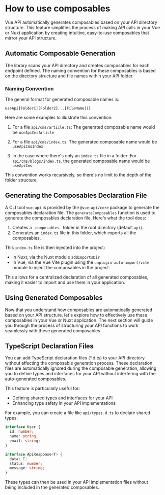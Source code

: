 # How to use composables

Vue API automatically generates composables based on your API directory structure. This feature simplifies the process of making API calls in your Vue or Nuxt application by creating intuitive, easy-to-use composables that mirror your API structure.

## Automatic Composable Generation

The library scans your API directory and creates composables for each endpoint defined. The naming convention for these composables is based on the directory structure and file names within your API folder.

### Naming Convention

The general format for generated composable names is:

`useApi[Folder1][Folder2]...[FileName]()`

Here are some examples to illustrate this convention:

1. For a file `api/cms/article.ts`:
   The generated composable name would be `useApiCmsArticle`

2. For a file `api/cms/index.ts`:
   The generated composable name would be `useApiCmsIndex`

3. In the case where there's only an `index.ts` file in a folder:
   For `api/cms/blogs/index.ts`, the generated composable name would be `useApiCms`

This convention works recursively, so there's no limit to the depth of the folder structure.

## Generating the Composables Declaration File

A CLI tool `vue-api` is provided by the `@vue-api/core` package to generate the composables declaration file. The `generateComposables` function is used to generate the composables declaration file. Here's what the tool does:

1. Creates a `_composables_` folder in the root directory (default `api`).
2. Generates an `index.ts` file in this folder, which exports all the composables.

This `index.ts` file is then injected into the project:
- In Nuxt, via the Nuxt module `addImportsDir`
- In Vue, via the Vue Vite plugin using the `unplugin-auto-import/vite` module to inject the composables in the project.

This allows for a centralized declaration of all generated composables, making it easier to import and use them in your application.


## Using Generated Composables

Now that you understand how composables are automatically generated based on your API structure, let's explore how to effectively use these composables in your Vue or Nuxt application. The next section will guide you through the process of structuring your API functions to work seamlessly with these generated composables.

## TypeScript Declaration Files

You can add TypeScript declaration files (*.d.ts) to your API directory without affecting the composable generation process. These declaration files are automatically ignored during the composable generation, allowing you to define types and interfaces for your API without interfering with the auto-generated composables.

This feature is particularly useful for:
- Defining shared types and interfaces for your API
- Enhancing type safety in your API implementations

For example, you can create a file like `api/types.d.ts` to declare shared types:

```typescript
interface User {
  id: number;
  name: string;
  email: string;
}

interface ApiResponse<T> {
  data: T;
  status: number;
  message: string;
}
```

These types can then be used in your API implementation files without being included in the generated composables.